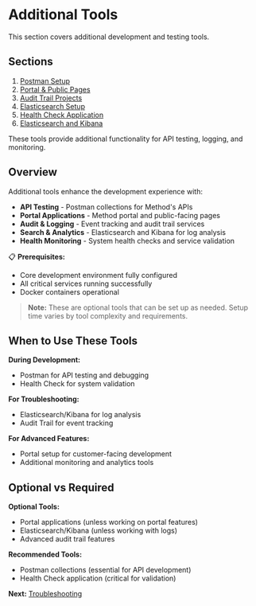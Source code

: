 # Additional Tools

This section covers additional development and testing tools.

## Sections

1. [Postman Setup](./postman.md)
2. [Portal & Public Pages](./portal-setup.md)
3. [Audit Trail Projects](./audit-trail.md)
4. [Elasticsearch Setup](./elasticsearch.md)
5. [Health Check Application](./health-check.md)
6. [Elasticsearch and Kibana](./elasticsearch-kibana.md)

These tools provide additional functionality for API testing, logging, and monitoring.

## Overview

Additional tools enhance the development experience with:

- **API Testing** - Postman collections for Method's APIs
- **Portal Applications** - Method portal and public-facing pages
- **Audit & Logging** - Event tracking and audit trail services  
- **Search & Analytics** - Elasticsearch and Kibana for log analysis
- **Health Monitoring** - System health checks and service validation

📋 **Prerequisites:**
- Core development environment fully configured
- All critical services running successfully
- Docker containers operational

> **Note:** These are optional tools that can be set up as needed. Setup time varies by tool complexity and requirements.

## When to Use These Tools

**During Development:**
- Postman for API testing and debugging
- Health Check for system validation

**For Troubleshooting:**
- Elasticsearch/Kibana for log analysis
- Audit Trail for event tracking

**For Advanced Features:**
- Portal setup for customer-facing development
- Additional monitoring and analytics tools

## Optional vs Required

**Optional Tools:**
- Portal applications (unless working on portal features)
- Elasticsearch/Kibana (unless working with logs)
- Advanced audit trail features

**Recommended Tools:**
- Postman collections (essential for API development)
- Health Check application (critical for validation)

**Next:** [Troubleshooting](../troubleshooting/README.md)
